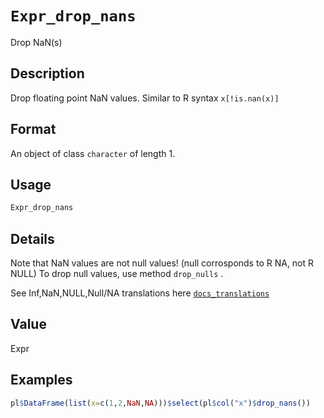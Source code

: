 # `Expr_drop_nans`

Drop NaN(s)


## Description

Drop floating point NaN values.
 Similar to R syntax `x[!is.nan(x)]`


## Format

An object of class `character` of length 1.


## Usage

```r
Expr_drop_nans
```


## Details

Note that NaN values are not null values! (null corrosponds to R NA, not R NULL)
 To drop null values, use method `drop_nulls` .
 
 See Inf,NaN,NULL,Null/NA translations here [`docs_translations`](#docstranslations)


## Value

Expr


## Examples

```r
pl$DataFrame(list(x=c(1,2,NaN,NA)))$select(pl$col("x")$drop_nans())
```


